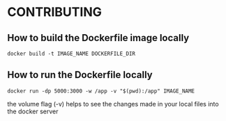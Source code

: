 # CONTRIBUTING

## How to build the Dockerfile image locally

```
docker build -t IMAGE_NAME DOCKERFILE_DIR
```

## How to run the Dockerfile locally

```
docker run -dp 5000:3000 -w /app -v "$(pwd):/app" IMAGE_NAME 
```
the volume flag (-v) helps to see the changes made in your local files into the docker server